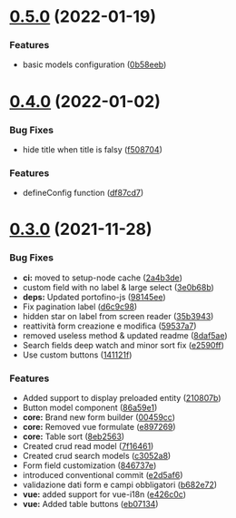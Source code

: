 # [0.5.0](https://github.com/mitto98/zetto/compare/v0.4.0...v0.5.0) (2022-01-19)


### Features

* basic models configuration ([0b58eeb](https://github.com/mitto98/zetto/commit/0b58eebe37c3cc0430d3569c70755d9756dcab69))



# [0.4.0](https://github.com/mitto98/zetto/compare/v0.3.0...v0.4.0) (2022-01-02)


### Bug Fixes

* hide title when title is falsy ([f508704](https://github.com/mitto98/zetto/commit/f508704cb20b5e644faf6d2bc8bf555853cfd14c))


### Features

* defineConfig function ([df87cd7](https://github.com/mitto98/zetto/commit/df87cd7711d82804761ed56994c3e87d3ef21277))



# [0.3.0](https://github.com/mitto98/zetto/compare/e426c0c90c24eef4db7b29dca774841fa227b3ec...v0.3.0) (2021-11-28)


### Bug Fixes

* **ci:** moved to setup-node cache ([2a4b3de](https://github.com/mitto98/zetto/commit/2a4b3de111aafa68960ac3999d29af3c34c670dd))
* custom field with no label & large select ([3e0b68b](https://github.com/mitto98/zetto/commit/3e0b68b0cfeeabab762fd439195d8776fab10044))
* **deps:** Updated portofino-js ([98145ee](https://github.com/mitto98/zetto/commit/98145ee9456507a1ef5e4fa0abcdcd5ea5f244df))
* Fix pagination label ([d6c9c98](https://github.com/mitto98/zetto/commit/d6c9c989362162081505059479991106c2235960))
* hidden star on label from screen reader ([35b3943](https://github.com/mitto98/zetto/commit/35b3943cdb2c82c159fd229b6b48c640ae39102d))
* reattività form creazione e modifica ([59537a7](https://github.com/mitto98/zetto/commit/59537a78080ffaa39a8b1af55f46ba9dc889c6da))
* removed useless method & updated readme ([8daf5ae](https://github.com/mitto98/zetto/commit/8daf5ae761edebfd532430969b0e4c0aacfbf1c3))
* Search fields deep watch and minor sort fix ([e2590ff](https://github.com/mitto98/zetto/commit/e2590ff04f724e2025e06ca1c1773d5b37423c93))
* Use custom buttons ([141121f](https://github.com/mitto98/zetto/commit/141121fe193a19470a967b8ef8d76062f2509dd3))


### Features

* Added support to display preloaded entity ([210807b](https://github.com/mitto98/zetto/commit/210807b1f19bc6c7c0c98639c753363524c340e3))
* Button model component ([86a59e1](https://github.com/mitto98/zetto/commit/86a59e1dbc05cd004cb11e44f7693325c5c919f9))
* **core:** Brand new form builder ([00459cc](https://github.com/mitto98/zetto/commit/00459cc9f010b9c91bde42bc8cf27292d8dbdb3d))
* **core:** Removed vue formulate ([e897269](https://github.com/mitto98/zetto/commit/e897269bf3aa0db8285f4e0084cfa73ff042ef63))
* **core:** Table sort ([8eb2563](https://github.com/mitto98/zetto/commit/8eb2563caf5f960d084ee4ca4d92baa986362542))
* Created crud read model ([7f16461](https://github.com/mitto98/zetto/commit/7f164616d0340813805c8a89f9bde0cee279ed08))
* Created crud search models ([c3052a8](https://github.com/mitto98/zetto/commit/c3052a8ac25e5baaf8b3eacd7853470a422086a4))
* Form field customization ([846737e](https://github.com/mitto98/zetto/commit/846737e38342661266564a7ba7cb8a4d88aab14e))
* introduced conventional commit ([e2d5af6](https://github.com/mitto98/zetto/commit/e2d5af688d8655c823b36553860c4ecf5be02de5))
* validazione dati form e campi obbligatori ([b682e72](https://github.com/mitto98/zetto/commit/b682e72af1a42bed75c52e69f4a097cf456611c6))
* **vue:** added support for vue-i18n ([e426c0c](https://github.com/mitto98/zetto/commit/e426c0c90c24eef4db7b29dca774841fa227b3ec))
* **vue:** Added table buttons ([eb07134](https://github.com/mitto98/zetto/commit/eb07134c02d50e04b8cd7e7b1757d401e05a57c9))



